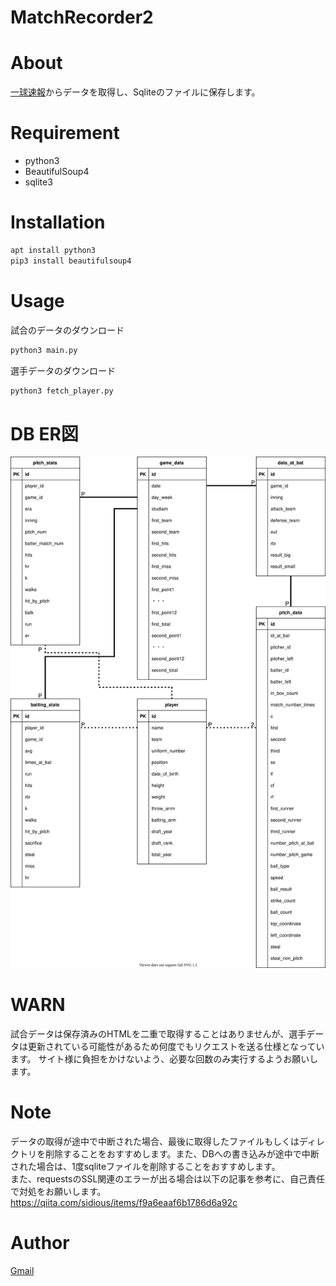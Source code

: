 # MatchRecorder2

# About
[一球速報](https://baseball.yahoo.co.jp/npb/)からデータを取得し、Sqliteのファイルに保存します。

# Requirement

* python3
* BeautifulSoup4
* sqlite3

# Installation
```bash
apt install python3
pip3 install beautifulsoup4
```

# Usage

試合のデータのダウンロード
```bash
python3 main.py
```

選手データのダウンロード
```bash
python3 fetch_player.py
```

# DB ER図
![DB Image](https://github.com/hundo303/MatchRecorder2/blob/image/db.svg)

# WARN
試合データは保存済みのHTMLを二重で取得することはありませんが、選手データは更新されている可能性があるため何度でもリクエストを送る仕様となっています。
サイト様に負担をかけないよう、必要な回数のみ実行するようお願いします。

# Note
データの取得が途中で中断された場合、最後に取得したファイルもしくはディレクトリを削除することをおすすめします。また、DBへの書き込みが途中で中断された場合は、1度sqliteファイルを削除することをおすすめします。  
また、requestsのSSL関連のエラーが出る場合は以下の記事を参考に、自己責任で対処をお願いします。  
https://qiita.com/sidious/items/f9a6eaaf6b1786d6a92c


# Author
[Gmail](<mailto:sakaigen303@gmail.com>)
